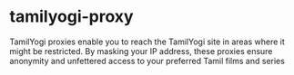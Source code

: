 # tamilyogi-proxy
TamilYogi proxies enable you to reach the TamilYogi site in areas where it might be restricted. By masking your IP address, these proxies ensure anonymity and unfettered access to your preferred Tamil films and series
